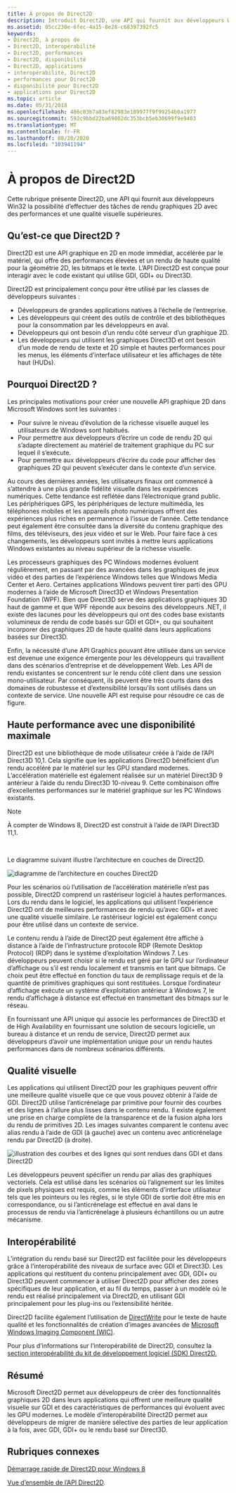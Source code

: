 ```yaml
---
title: À propos de Direct2D
description: Introduit Direct2D, une API qui fournit aux développeurs Win32 la possibilité d’effectuer des tâches de rendu graphiques 2D avec des performances et une qualité visuel supérieures.
ms.assetid: 05cc230e-6fec-4a15-8e28-c68397392fc5
keywords:
- Direct2D, à propos de
- Direct2D, interopérabilité
- Direct2D, performances
- Direct2D, disponibilité
- Direct2D, applications
- interopérabilité, Direct2D
- performances pour Direct2D
- disponibilité pour Direct2D
- applications pour Direct2D
ms.topic: article
ms.date: 05/31/2018
ms.openlocfilehash: 486c83b7a83ef82983e189977f9f99254b0a1977
ms.sourcegitcommit: 592c9bbd22ba69802dc353bcb5eb30699f9e9403
ms.translationtype: MT
ms.contentlocale: fr-FR
ms.lasthandoff: 08/20/2020
ms.locfileid: "103941194"
---
```

# <a name="about-direct2d"></a>À propos de Direct2D

Cette rubrique présente Direct2D, une API qui fournit aux développeurs Win32 la possibilité d’effectuer des tâches de rendu graphiques 2D avec des performances et une qualité visuelle supérieures.

## <a name="what-is-direct2d"></a>Qu’est-ce que Direct2D ?

Direct2D est une API graphique en 2D en mode immédiat, accélérée par le matériel, qui offre des performances élevées et un rendu de haute qualité pour la géométrie 2D, les bitmaps et le texte. L’API Direct2D est conçue pour interagir avec le code existant qui utilise GDI, GDI+ ou Direct3D.

Direct2D est principalement conçu pour être utilisé par les classes de développeurs suivantes :

-   Développeurs de grandes applications natives à l’échelle de l’entreprise.
-   Les développeurs qui créent des outils de contrôle et des bibliothèques pour la consommation par les développeurs en aval.
-   Développeurs qui ont besoin d’un rendu côté serveur d’un graphique 2D.
-   Les développeurs qui utilisent les graphiques Direct3D et ont besoin d’un mode de rendu de texte et 2D simple et hautes performances pour les menus, les éléments d’interface utilisateur et les affichages de tête haut (HUDs).

## <a name="why-direct2d"></a>Pourquoi Direct2D ?

Les principales motivations pour créer une nouvelle API graphique 2D dans Microsoft Windows sont les suivantes :

-   Pour suivre le niveau d’évolution de la richesse visuelle auquel les utilisateurs de Windows sont habitués.
-   Pour permettre aux développeurs d’écrire un code de rendu 2D qui s’adapte directement au matériel de traitement graphique du PC sur lequel il s’exécute.
-   Pour permettre aux développeurs d’écrire du code pour afficher des graphiques 2D qui peuvent s’exécuter dans le contexte d’un service.

Au cours des dernières années, les utilisateurs finaux ont commencé à s’attendre à une plus grande fidélité visuelle dans les expériences numériques. Cette tendance est reflétée dans l’électronique grand public. Les périphériques GPS, les périphériques de lecture multimédia, les téléphones mobiles et les appareils photo numériques offrent des expériences plus riches en permanence à l’issue de l’année. Cette tendance peut également être consultée dans la diversité du contenu graphique des films, des téléviseurs, des jeux vidéo et sur le Web. Pour faire face à ces changements, les développeurs sont invités à mettre leurs applications Windows existantes au niveau supérieur de la richesse visuelle.

Les processeurs graphiques des PC Windows modernes évoluent régulièrement, en passant par des avancées dans les graphiques de jeux vidéo et des parties de l’expérience Windows telles que Windows Media Center et Aero. Certaines applications Windows peuvent tirer parti des GPU modernes à l’aide de Microsoft Direct3D et Windows Presentation Foundation (WPF). Bien que Direct3D serve des applications graphiques 3D haut de gamme et que WPF réponde aux besoins des développeurs .NET, il existe des lacunes pour les développeurs qui ont des codes base existants volumineux de rendu de code basés sur GDI et GDI+, ou qui souhaitent incorporer des graphiques 2D de haute qualité dans leurs applications basées sur Direct3D.

Enfin, la nécessité d’une API Graphics pouvant être utilisée dans un service est devenue une exigence émergente pour les développeurs qui travaillent dans des scénarios d’entreprise et de développement Web. Les API de rendu existantes se concentrent sur le rendu côté client dans une session mono-utilisateur. Par conséquent, ils peuvent être très courts dans des domaines de robustesse et d’extensibilité lorsqu’ils sont utilisés dans un contexte de service. Une nouvelle API est requise pour résoudre ce cas de figure.

## <a name="high-performance-with-maximum-availability"></a>Haute performance avec une disponibilité maximale

Direct2D est une bibliothèque de mode utilisateur créée à l’aide de l’API Direct3D 10,1. Cela signifie que les applications Direct2D bénéficient d’un rendu accéléré par le matériel sur les GPU standard modernes. L’accélération matérielle est également réalisée sur un matériel Direct3D 9 antérieur à l’aide du rendu Direct3D 10-niveau 9. Cette combinaison offre d’excellentes performances sur le matériel graphique sur les PC Windows existants.

> [!Note]  
> À compter de Windows 8, Direct2D est construit à l’aide de l’API Direct3D 11,1.

 

Le diagramme suivant illustre l’architecture en couches de Direct2D.

![diagramme de l’architecture en couches Direct2D](images/direct2d-architectual-layering.png)

Pour les scénarios où l’utilisation de l’accélération matérielle n’est pas possible, Direct2D comprend un rastériseur logiciel à hautes performances. Lors du rendu dans le logiciel, les applications qui utilisent l’expérience Direct2D ont de meilleures performances de rendu qu’avec GDI+ et avec une qualité visuelle similaire. Le rastériseur logiciel est également conçu pour être utilisé dans un contexte de service.

Le contenu rendu à l’aide de Direct2D peut également être affiché à distance à l’aide de l’infrastructure protocole RDP (Remote Desktop Protocol) (RDP) dans le système d’exploitation Windows 7. Les développeurs peuvent choisir si le rendu est géré par le GPU sur l’ordinateur d’affichage ou s’il est rendu localement et transmis en tant que bitmaps. Ce choix peut être effectué en fonction du taux de remplissage requis et de la quantité de primitives graphiques qui sont restituées. Lorsque l’ordinateur d’affichage exécute un système d’exploitation antérieur à Windows 7, le rendu d’affichage à distance est effectué en transmettant des bitmaps sur le réseau.

En fournissant une API unique qui associe les performances de Direct3D et de High Availability en fournissant une solution de secours logicielle, un bureau à distance et un rendu de service, Direct2D permet aux développeurs d’avoir une implémentation unique pour un rendu hautes performances dans de nombreux scénarios différents.

## <a name="visual-quality"></a>Qualité visuelle

Les applications qui utilisent Direct2D pour les graphiques peuvent offrir une meilleure qualité visuelle que ce que vous pouvez obtenir à l’aide de GDI. Direct2D utilise l’anticrénelage par primitive pour fournir des courbes et des lignes à l’allure plus lisses dans le contenu rendu. Il existe également une prise en charge complète de la transparence et de la fusion alpha lors du rendu de primitives 2D. Les images suivantes comparent le contenu avec alias rendu à l’aide de GDI (à gauche) avec un contenu avec anticrénelage rendu par Direct2D (à droite).

![illustration des courbes et des lignes qui sont rendues dans GDI et dans Direct2D](images/rendering-curves-and-lines.png)

Les développeurs peuvent spécifier un rendu par alias des graphiques vectoriels. Cela est utilisé dans les scénarios où l’alignement sur les limites de pixels physiques est requis, comme les éléments d’interface utilisateur tels que les pointeurs ou les règles, si le style GDI de sortie doit être mis en correspondance, ou si l’anticrénelage est effectué en aval dans le processus de rendu via l’anticrénelage à plusieurs échantillons ou un autre mécanisme.

## <a name="interoperability"></a>Interopérabilité

L’intégration du rendu basé sur Direct2D est facilitée pour les développeurs grâce à l’interopérabilité des niveaux de surface avec GDI et Direct3D. Les applications qui restituent du contenu principalement avec GDI, GDI+ ou Direct3D peuvent commencer à utiliser Direct2D pour afficher des zones spécifiques de leur application, et au fil du temps, passer à un modèle où le rendu est réalisé principalement via Direct2D, en utilisant GDI principalement pour les plug-ins ou l’extensibilité héritée.

Direct2D facilite également l’utilisation de [DirectWrite](/windows/desktop/DirectWrite/direct-write-portal) pour le texte de haute qualité et les fonctionnalités de création d’images avancées de [Microsoft Windows Imaging Component (WIC)](https://msdn.microsoft.com/library/ms737408.aspx).

Pour plus d’informations sur l’interopérabilité de Direct2D, consultez la [section interopérabilité du kit de développement logiciel (SDK) Direct2D.](interoperability.md)

## <a name="summary"></a>Résumé

Microsoft Direct2D permet aux développeurs de créer des fonctionnalités graphiques 2D dans leurs applications qui offrent une meilleure qualité visuelle sur GDI et des caractéristiques de performances qui évoluent avec les GPU modernes. Le modèle d’interopérabilité Direct2D permet aux développeurs de migrer de manière sélective des parties de leur application à la fois, avec GDI, GDI+ ou le rendu basé sur Direct3D.

## <a name="related-topics"></a>Rubriques connexes

<dl> <dt>

[Démarrage rapide de Direct2D pour Windows 8](direct2d-quickstart-with-device-context.md)
</dt> <dt>

[Vue d’ensemble de l’API Direct2D](the-direct2d-api.md).
</dt> </dl>

 

 